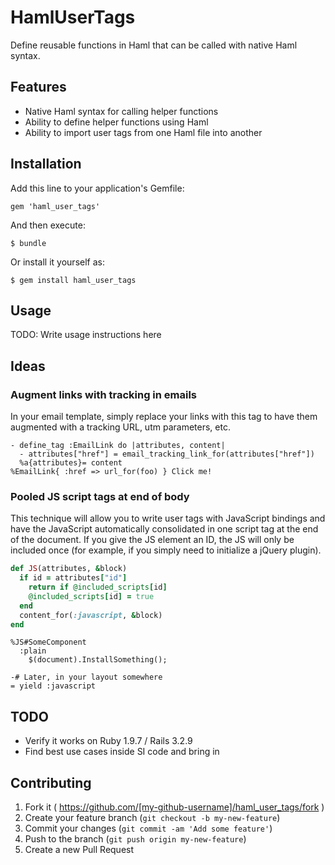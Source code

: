 # HamlUserTags

Define reusable functions in Haml that can be called with native Haml syntax.

## Features

- Native Haml syntax for calling helper functions
- Ability to define helper functions using Haml
- Ability to import user tags from one Haml file into another

## Installation

Add this line to your application's Gemfile:

    gem 'haml_user_tags'

And then execute:

    $ bundle

Or install it yourself as:

    $ gem install haml_user_tags

## Usage

TODO: Write usage instructions here

## Ideas

### Augment links with tracking in emails

In your email template, simply replace your links with this tag to have them
augmented with a tracking URL, utm parameters, etc.

```haml
- define_tag :EmailLink do |attributes, content|
  - attributes["href"] = email_tracking_link_for(attributes["href"])
  %a{attributes}= content
%EmailLink{ :href => url_for(foo) } Click me!
```

### Pooled JS script tags at end of body

This technique will allow you to write user tags with JavaScript bindings and
have the JavaScript automatically consolidated in one script tag at the end of
the document. If you give the JS element an ID, the JS will only be included
once (for example, if you simply need to initialize a jQuery plugin).

```ruby
def JS(attributes, &block)
  if id = attributes["id"]
    return if @included_scripts[id]
    @included_scripts[id] = true
  end
  content_for(:javascript, &block)
end
```
```haml
%JS#SomeComponent
  :plain
    $(document).InstallSomething();

-# Later, in your layout somewhere
= yield :javascript
```

## TODO

- Verify it works on Ruby 1.9.7 / Rails 3.2.9
- Find best use cases inside SI code and bring in

## Contributing

1. Fork it ( https://github.com/[my-github-username]/haml_user_tags/fork )
2. Create your feature branch (`git checkout -b my-new-feature`)
3. Commit your changes (`git commit -am 'Add some feature'`)
4. Push to the branch (`git push origin my-new-feature`)
5. Create a new Pull Request
